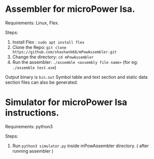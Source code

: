 # Assembler for microPower Isa.

Requirements: Linux, Flex.

Steps:
1. Install Flex : `sudo apt install flex`
2. Clone the Repo: `git clone https://github.com/shashank68/mPowAssembler.git`
3. Change the directory: `cd mPowAssembler`
4. Run the assembler: `./assemble <assembly file name>`       (for eg: `./assemble test.asm`)

Output binary is `bin.out`
Symbol table and text section and static data section files can also be generated.

# Simulator for microPower Isa instructions.

Requirements: python3

Steps:
1. Run `python3 simulator.py` inside mPowAssembler directory. ( after running assembler )
 
